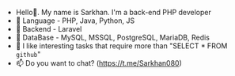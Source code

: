 <!--
**Kenpachi080/Kenpachi080** is a ✨ _special_ ✨ repository because its `README.md` (this file) appears on your GitHub profile.

Here are some ideas to get you started:

- 🔭 I’m currently working on ...
- 🌱 I’m currently learning ...
- 👯 I’m looking to collaborate on ...
- 🤔 I’m looking for help with ...
- 💬 Ask me about ...
- 📫 How to reach me: ...
- 😄 Pronouns: ...
- ⚡ Fun fact: ...
-->

- Hello👋. My name is Sarkhan. I'm a back-end PHP developer
- 🌱 Language - PHP, Java, Python, JS
- 🎸 Backend - Laravel
- 🔭 DataBase - MySQL, MSSQL, PostgreSQL, MariaDB, Redis
- 👀 I like interesting tasks that require more than "SELECT * FROM `github`"
- 📫 Do you want to chat? (https://t.me/Sarkhan080)
